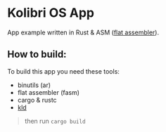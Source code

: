 # Kolibri OS App

App example written in Rust & ASM ([flat assembler](https://flatassembler.net/)).

## How to build:
To build this app you need these tools:
- binutils (ar)
- flat assembler (fasm)
- cargo & rustc
- [kld](https://github.com/DarkoreXOR/kld)

> then run `cargo build`
